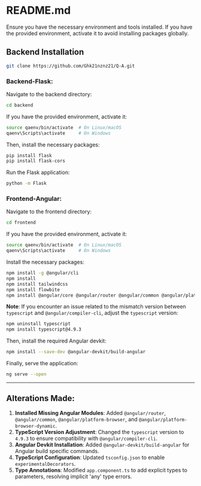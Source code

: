 
# README.md

Ensure you have the necessary environment and tools installed. If you have the provided environment, activate it to avoid installing packages globally.

## Backend Installation

```sh
git clone https://github.com/Ghk21nznz21/Q-A.git
```

### Backend-Flask:

Navigate to the backend directory:

```sh
cd backend
```

If you have the provided environment, activate it:

```sh
source qaenv/bin/activate  # On Linux/macOS
qaenv\Scripts\activate     # On Windows
```

Then, install the necessary packages:

```sh
pip install flask
pip install flask-cors
```

Run the Flask application:

```sh
python -m Flask
```

### Frontend-Angular:

Navigate to the frontend directory:

```sh
cd frontend
```

If you have the provided environment, activate it:

```sh
source qaenv/bin/activate  # On Linux/macOS
qaenv\Scripts\activate     # On Windows
```

Install the necessary packages:

```sh
npm install -g @angular/cli
npm install
npm install tailwindcss
npm install flowbite
npm install @angular/core @angular/router @angular/common @angular/platform-browser @angular/platform-browser-dynamic
```

**Note**: If you encounter an issue related to the mismatch version between `typescript` and `@angular/compiler-cli`, adjust the `typescript` version:

```sh
npm uninstall typescript
npm install typescript@4.9.3
```

Then, install the required Angular devkit:

```sh
npm install --save-dev @angular-devkit/build-angular
```

Finally, serve the application:

```sh
ng serve --open
```

---

## Alterations Made:

1. **Installed Missing Angular Modules**: Added `@angular/router`, `@angular/common`, `@angular/platform-browser`, and `@angular/platform-browser-dynamic`.
2. **TypeScript Version Adjustment**: Changed the `typescript` version to `4.9.3` to ensure compatibility with `@angular/compiler-cli`.
3. **Angular Devkit Installation**: Added `@angular-devkit/build-angular` for Angular build specific commands.
4. **TypeScript Configuration**: Updated `tsconfig.json` to enable `experimentalDecorators`.
5. **Type Annotations**: Modified `app.component.ts` to add explicit types to parameters, resolving implicit 'any' type errors.
